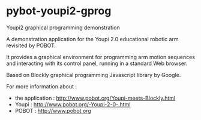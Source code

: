 # pybot-youpi2-gprog
Youpi2 graphical programming demonstration

A demonstration application for the Youpi 2.0 educational robotic arm revisited by POBOT. 

It provides a graphical environment for programming arm motion sequences and interacting with its control panel, 
running in a standard Web browser. 

Based on Blockly graphical programming Javascript library by Google.

For more information about :
- the application : http://www.pobot.org/Youpi-meets-Blockly.html
- Youpi : http://www.pobot.org/-Youpi-2-0-.html
- POBOT : http://www.pobot.org
